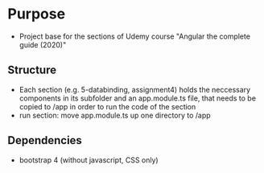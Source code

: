 # Purpose

- Project base for the sections of Udemy course "Angular the complete guide (2020)"

## Structure

- Each section (e.g. 5-databinding, assignment4) holds the neccessary components in its subfolder and an app.module.ts file, that needs to be copied to /app in order to run the code of the section
- run section: move app.module.ts up one directory to /app

## Dependencies

- bootstrap 4 (without javascript, CSS only)
